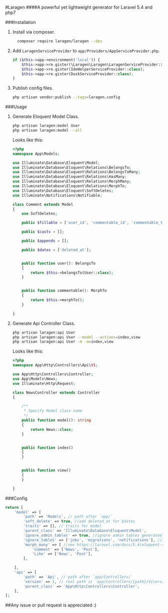 #Laragen
####A powerful yet lightweight generator for Laravel 5.4  and php7

###Installation

1. Install via composer.

    ```bash
      composer require laragen/laragen --dev
    ```
    
1. Add `LaragenServiceProvider` to `app/Providers/AppServiceProvider.php`.

    ```php
    if ($this->app->environment('local')) {    
        $this->app->re.gister(\Laragen\Laragen\LaragenServiceProvider::class);
        $this->app->re.gister(IdeHelperServiceProvider::class);
        $this->app->re.gister(DuskServiceProvider::class);
    }
    ```
    
1. Publish config files.

     ```bash
     php artisan vendor:publish --tags=laragen.config
     ```
     
###Usage

1. Generate Eloquent Model Class.
    ```bash
    php artisan laragen:model User
    php artisan laragen:model --all
    ```
    
    Looks like this:
    ```php
    <?php
    namespace App\Models;
    
    use Illuminate\Database\Eloquent\Model;
    use Illuminate\Database\Eloquent\Relations\BelongsTo;
    use Illuminate\Database\Eloquent\Relations\BelongsToMany;
    use Illuminate\Database\Eloquent\Relations\HasMany;
    use Illuminate\Database\Eloquent\Relations\MorphMany;
    use Illuminate\Database\Eloquent\Relations\MorphTo;
    use Illuminate\Database\Eloquent\SoftDeletes;
    use Illuminate\Notifications\Notifiable;
    
    class Comment extends Model
    {
        use SoftDeletes;
    
        public $fillable = ['user_id', 'commentable_id', 'commentable_type', 'content'];
    
        public $casts = [];
    
        public $appends = [];
    
        public $dates = ['deleted_at'];
    
    
        public function user(): BelongsTo
        {
            return $this->belongsTo(User::class);
        }
    
    
        public function commentable(): MorphTo
        {
            return $this->morphTo();
        }
    
    }

    ```
1. Generate Api Controller Class.
    ```bash
    php artisan laragen:api User
    php artisan laragen:api User --model --actions=index,view
    php artisan laragen:api User -m -a=index,view
    ```
    
    Looks like this:
    
    ```php
    <?php
    namespace App\Http\Controllers\Api\V1;
    
    use App\Http\Controllers\Controller;
    use App\Models\News;
    use Illuminate\Http\Request;
    
    class NewsController extends Controller
    {
    
    	/**
    	 * Specify Model class name
    	 */
    	public function model(): string
    	{
    		return News::class;
    	}
    
    
    	public function index()
    	{
    	}
    
    
    	public function view()
    	{
    	}
    
    }
    ```
    
###Config
  ```php
  return [
      'model' => [
          'path' => 'Models', // path after `app/`
          'soft_delete' => true, //add deleted_at for $dates
          'traits' => [], // traits for model
          'parent_class' => 'Illuminate\Database\Eloquent\Model',
          'ignore_admin_tables' => true, //ignore admin tables generated by laravel-admin plugin
          'ignore_tables' => ['jobs', 'migrations', 'notifications'], //ignore system tables
          'morph_many' => [ //see https://laravel.com/docs/5.4/eloquent-relationships#polymorphic-relations
              'Comment' => ['News', 'Post'],
              'Like' => ['News', 'Post'],
          ],
  
      ],
      'api' => [
          'path' => 'Api', // path after `app/Controllers/`
          'version' => 1, // real path is `app/Controllers/{path}/V{version}`
          'parent_class' => 'App\Http\Controllers\Controller',
      ],
  ];
  ```
  
##Any issue or pull request is appreciated :)
